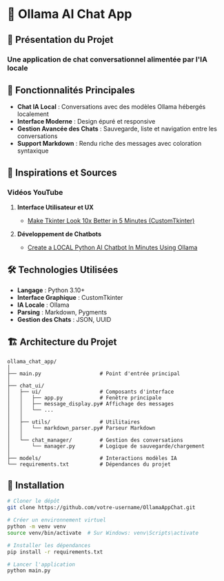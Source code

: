 # 🤖 Ollama AI Chat App

## 🌟 Présentation du Projet

### Une application de chat conversationnel alimentée par l'IA locale


## 🚀 Fonctionnalités Principales

- **Chat IA Local** : Conversations avec des modèles Ollama hébergés localement
- **Interface Moderne** : Design épuré et responsive
- **Gestion Avancée des Chats** : Sauvegarde, liste et navigation entre les conversations
- **Support Markdown** : Rendu riche des messages avec coloration syntaxique

## 🎥 Inspirations et Sources

### Vidéos YouTube

1. **Interface Utilisateur et UX**
   - [Make Tkinter Look 10x Better in 5 Minutes (CustomTkinter)](https://www.youtube.com/watch?v=Miydkti_QVE)

2. **Développement de Chatbots**
   - [Create a LOCAL Python AI Chatbot In Minutes Using Ollama](https://www.youtube.com/watch?v=d0o89z134CQ)

## 🛠 Technologies Utilisées

- **Langage** : Python 3.10+
- **Interface Graphique** : CustomTkinter
- **IA Locale** : Ollama
- **Parsing** : Markdown, Pygments
- **Gestion des Chats** : JSON, UUID

## 🏗 Architecture du Projet

```
ollama_chat_app/
│
├── main.py                   # Point d'entrée principal
│
├── chat_ui/
│   ├── ui/                   # Composants d'interface
│   │   ├── app.py            # Fenêtre principale
│   │   ├── message_display.py# Affichage des messages
│   │   └── ...
│   │
│   ├── utils/                # Utilitaires
│   │   └── markdown_parser.py# Parseur Markdown
│   │
│   └── chat_manager/         # Gestion des conversations
│       └── manager.py        # Logique de sauvegarde/chargement
│
├── models/                   # Interactions modèles IA
└── requirements.txt          # Dépendances du projet
```

## 🔧 Installation

```bash
# Cloner le dépôt
git clone https://github.com/votre-username/OllamaAppChat.git

# Créer un environnement virtuel
python -m venv venv
source venv/bin/activate  # Sur Windows: venv\Scripts\activate

# Installer les dépendances
pip install -r requirements.txt

# Lancer l'application
python main.py
```
